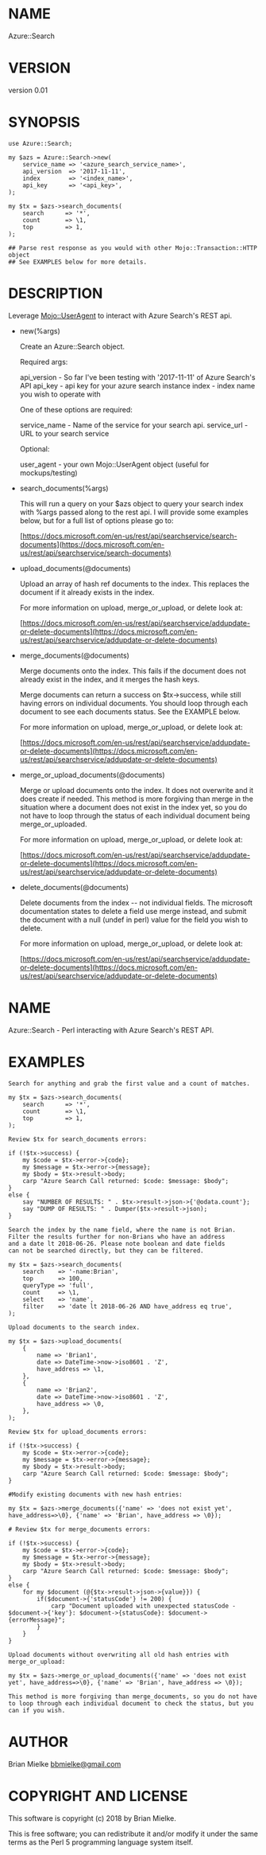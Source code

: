 # NAME

Azure::Search

# VERSION

version 0.01

# SYNOPSIS

    use Azure::Search;

    my $azs = Azure::Search->new(
        service_name => '<azure_search_service_name>',
        api_version  => '2017-11-11',
        index        => '<index_name>',
        api_key      => '<api_key>',
    );

    my $tx = $azs->search_documents(
        search      => '*',
        count       => \1,
        top         => 1,
    );

    ## Parse rest response as you would with other Mojo::Transaction::HTTP object
    ## See EXAMPLES below for more details.

# DESCRIPTION

Leverage [Mojo::UserAgent](https://metacpan.org/pod/Mojo::UserAgent) to interact with Azure Search's REST api.

- new(%args)

    Create an Azure::Search object.

    Required args:

    api\_version - So far I've been testing with '2017-11-11' of Azure Search's API
    api\_key     - api key for your azure search instance
    index       - index name you wish to operate with

    One of these options are required:

    service\_name - Name of the service for your search api.
    service\_url  - URL to your search service

    Optional:

    user\_agent - your own Mojo::UserAgent object (useful for mockups/testing)

- search\_documents(%args)

    This will run a query on your $azs object to query your search index with %args passed
    along to the rest api.  I will provide some examples below, but for a full list of
    options please go to:

    [https://docs.microsoft.com/en-us/rest/api/searchservice/search-documents](https://docs.microsoft.com/en-us/rest/api/searchservice/search-documents)

- upload\_documents(@documents)

    Upload an array of hash ref documents to the index.  This replaces the document
    if it already exists in the index.

    For more information on upload, merge\_or\_upload, or delete look at:

    [https://docs.microsoft.com/en-us/rest/api/searchservice/addupdate-or-delete-documents](https://docs.microsoft.com/en-us/rest/api/searchservice/addupdate-or-delete-documents)

- merge\_documents(@documents)

    Merge documents onto the index.  This fails if the document does not already exist
    in the index, and it merges the hash keys.

    Merge documents can return a success on $tx->success, while still having errors on individual documents.
    You should loop through each document to see each documents status.  See the EXAMPLE below.

    For more information on upload, merge\_or\_upload, or delete look at:

    [https://docs.microsoft.com/en-us/rest/api/searchservice/addupdate-or-delete-documents](https://docs.microsoft.com/en-us/rest/api/searchservice/addupdate-or-delete-documents)

- merge\_or\_upload\_documents(@documents)

    Merge or upload documents onto the index.  It does not overwrite and it does create if needed.
    This method is more forgiving than merge in the situation where a document does not exist in
    the index yet, so you do not have to loop through the status of each individual document
    being merge\_or\_uploaded.

    For more information on upload, merge\_or\_upload, or delete look at:

    [https://docs.microsoft.com/en-us/rest/api/searchservice/addupdate-or-delete-documents](https://docs.microsoft.com/en-us/rest/api/searchservice/addupdate-or-delete-documents)

- delete\_documents(@documents)

    Delete documents from the index -- not individual fields. The microsoft documentation states
    to delete a field use merge instead, and submit the document with a null (undef in perl)
    value for the field you wish to delete.

    For more information on upload, merge\_or\_upload, or delete look at:

    [https://docs.microsoft.com/en-us/rest/api/searchservice/addupdate-or-delete-documents](https://docs.microsoft.com/en-us/rest/api/searchservice/addupdate-or-delete-documents)

# NAME

Azure::Search - Perl interacting with Azure Search's REST API.

# EXAMPLES

    Search for anything and grab the first value and a count of matches.

    my $tx = $azs->search_documents(
        search      => '*',
        count       => \1,
        top         => 1,
    );

    Review $tx for search_documents errors:

    if (!$tx->success) {
        my $code = $tx->error->{code};
        my $message = $tx->error->{message};
        my $body = $tx->result->body;
        carp "Azure Search Call returned: $code: $message: $body";
    }
    else {
        say "NUMBER OF RESULTS: " . $tx->result->json->{'@odata.count'};
        say "DUMP OF RESULTS: " . Dumper($tx->result->json);
    }

    Search the index by the name field, where the name is not Brian.
    Filter the results further for non-Brians who have an address
    and a date lt 2018-06-26. Please note boolean and date fields
    can not be searched directly, but they can be filtered.

    my $tx = $azs->search_documents(
        search    => '-name:Brian',
        top       => 100,
        queryType => 'full',
        count     => \1,
        select    => 'name',
        filter    => 'date lt 2018-06-26 AND have_address eq true',
    );

    Upload documents to the search index.

    my $tx = $azs->upload_documents(
        {
            name => 'Brian1',
            date => DateTime->now->iso8601 . 'Z',
            have_address => \1,
        },
        {
            name => 'Brian2',
            date => DateTime->now->iso8601 . 'Z',
            have_address => \0,
        },
    );

    Review $tx for upload_documents errors:

    if (!$tx->success) {
        my $code = $tx->error->{code};
        my $message = $tx->error->{message};
        my $body = $tx->result->body;
        carp "Azure Search Call returned: $code: $message: $body";
    }

    #Modify existing documents with new hash entries:

    my $tx = $azs->merge_documents({'name' => 'does not exist yet', have_address=>\0}, {'name' => 'Brian', have_address => \0});

    # Review $tx for merge_documents errors:

    if (!$tx->success) {
        my $code = $tx->error->{code};
        my $message = $tx->error->{message};
        my $body = $tx->result->body;
        carp "Azure Search Call returned: $code: $message: $body";
    }
    else {
        for my $document (@{$tx->result->json->{value}}) {
            if($document->{'statusCode'} != 200) {
                carp "Document uploaded with unexpected statusCode - $document->{'key'}: $document->{statusCode}: $document->{errorMessage}";
            }
        }
    }

    Upload documents without overwriting all old hash entries with merge_or_upload:

    my $tx = $azs->merge_or_upload_documents({'name' => 'does not exist yet', have_address=>\0}, {'name' => 'Brian', have_address => \0});

    This method is more forgiving than merge_documents, so you do not have to loop through each individual document to check the status, but you can if you wish.

# AUTHOR

Brian Mielke <bbmielke@gmail.com>

# COPYRIGHT AND LICENSE

This software is copyright (c) 2018 by Brian Mielke.

This is free software; you can redistribute it and/or modify it under
the same terms as the Perl 5 programming language system itself.
